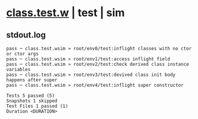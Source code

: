 # [class.test.w](../../../../../tests/valid/class.test.w) | test | sim

## stdout.log
```log
pass ─ class.test.wsim » root/env0/test:inflight classes with no ctor or ctor args 
pass ─ class.test.wsim » root/env1/test:access inflight field                      
pass ─ class.test.wsim » root/env2/test:check derived class instance variables     
pass ─ class.test.wsim » root/env3/test:devived class init body happens after super
pass ─ class.test.wsim » root/env4/test:inflight super constructor                 

Tests 5 passed (5)
Snapshots 1 skipped
Test Files 1 passed (1)
Duration <DURATION>
```

